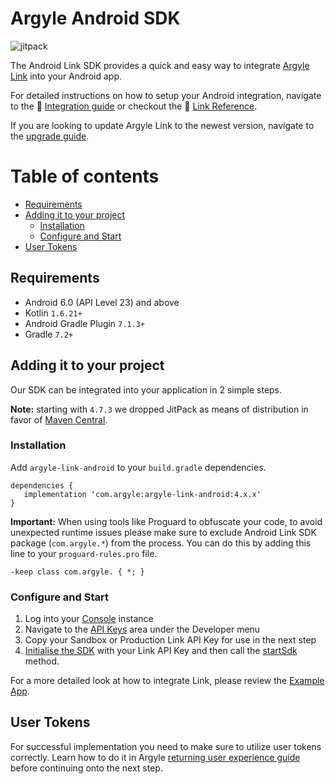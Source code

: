 # Argyle Android SDK
![jitpack](https://maven-badges.herokuapp.com/maven-central/com.argyle/argyle-link-android/badge.svg)

The Android Link SDK provides a quick and easy way to integrate [Argyle Link](https://argyle.io/docs/argyle-link) into your Android app.

For detailed instructions on how to setup your Android integration, navigate to the :blue_book: [Integration guide](https://docs.argyle.com/guides/docs/android) or checkout the :file_folder: [Link Reference](https://docs.argyle.com/guides/reference/link-reference-overview).

If you are looking to update Argyle Link to the newest version, navigate to the [upgrade guide](https://github.com/argyle-systems/argyle-link-android/blob/master/UPGRADING.md).


# Table of contents
- [Requirements](#requirements)
- [Adding it to your project](#installation)
    - [Installation](#install)
    - [Configure and Start](#configure)
- [User Tokens](#usertokens)

## Requirements <a name="requirements"></a>

- Android 6.0 (API Level 23) and above
- Kotlin `1.6.21+`
- Android Gradle Plugin `7.1.3+`
- Gradle `7.2+`

## Adding it to your project <a name="installation"></a>
Our SDK can be integrated into your application in 2 simple steps.

**Note:** starting with `4.7.3` we dropped JitPack as means of distribution in favor of [Maven Central](https://central.sonatype.dev/).

### Installation  <a name="install"></a>
Add `argyle-link-android` to your `build.gradle` dependencies.
```  
dependencies {  
   implementation 'com.argyle:argyle-link-android:4.x.x'
}  
```  
**Important:** When using tools like Proguard to obfuscate your code, to avoid unexpected runtime issues please make sure to exclude Android Link SDK package (`com.argyle.*`) from the process. You can do this by adding this line to your `proguard-rules.pro` file.
```  
-keep class com.argyle. { *; }  
```  

### Configure and Start  <a name="configure"></a>

1. Log into your [Console](https://console.argyle.com/api-keys) instance
2. Navigate to the [API Keys](https://console.argyle.com/api-keys) area under the Developer menu
3. Copy your Sandbox or Production Link API Key for use in the next step
4. [Initialise the SDK](https://github.com/argyle-systems/argyle-link-android/blob/e8e507d7169e1226804b3b744761f67c3d89f28d/app/src/main/java/com/argyleexample/MainActivity.kt#L57) with your Link API Key and then call the [startSdk](https://github.com/argyle-systems/argyle-link-android/blob/e8e507d7169e1226804b3b744761f67c3d89f28d/app/src/main/java/com/argyleexample/MainActivity.kt#L58) method.

For a more detailed look at how to integrate Link, please review the  [Example App](https://github.com/argyle-systems/argyle-link-android/blob/master/app/src/main/java/com/argyleexample/MainActivity.kt).

## User Tokens <a name="usertokens"></a>
For successful implementation you need to make sure to utilize user tokens correctly. Learn how to do it in Argyle [returning user experience guide](https://argyle.com/docs/products/returning-users-experience) before continuing onto the next step.  
